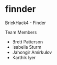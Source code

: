 # finnder
BrickHack4 - Finder

Team Members
* Brett Patterson
* Isabella Sturm
* Jahongir Amirkulov 
* Karthik Iyer
